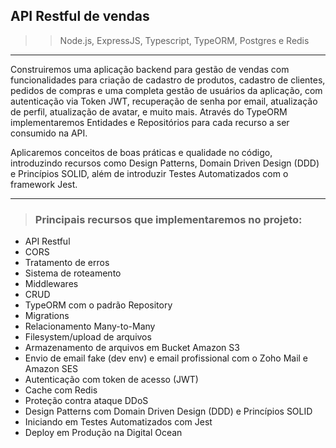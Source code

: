 ## API Restful de vendas

>> Node.js, ExpressJS, Typescript, TypeORM, Postgres e Redis

---

<p>
Construiremos uma aplicação backend para gestão de vendas com funcionalidades para criação de cadastro de produtos, cadastro de clientes, pedidos de compras e uma completa gestão de usuários da aplicação, com autenticação via Token JWT, recuperação de senha por email, atualização de perfil, atualização de avatar, e muito mais. Através do TypeORM implementaremos Entidades e Repositórios para cada recurso a ser consumido na API.

Aplicaremos conceitos de boas práticas e qualidade no código, introduzindo recursos como Design Patterns, Domain Driven Design (DDD) e Princípios SOLID, além de introduzir Testes Automatizados com o framework Jest.
</p>

---

> ### Principais recursos que implementaremos no projeto:

* API Restful
* CORS
* Tratamento de erros
* Sistema de roteamento
* Middlewares
* CRUD
* TypeORM com o padrão Repository
* Migrations
* Relacionamento Many-to-Many
* Filesystem/upload de arquivos
* Armazenamento de arquivos em Bucket Amazon S3
* Envio de email fake (dev env) e email profissional com o Zoho Mail e Amazon SES
* Autenticação com token de acesso (JWT)
* Cache com Redis
* Proteção contra ataque DDoS
* Design Patterns com Domain Driven Design (DDD) e Princípios SOLID
* Iniciando em Testes Automatizados com Jest
* Deploy em Produção na Digital Ocean
